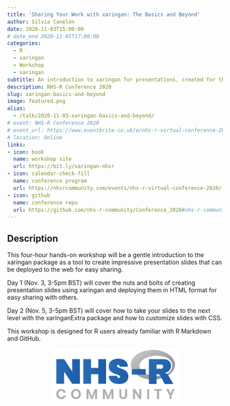 ```yaml
---
title: 'Sharing Your Work with xaringan: The Basics and Beyond'
author: Silvia Canelón
date: 2020-11-03T15:00:00
# date_end 2020-11-05T17:00:00
categories:
  - R
  - xaringan
  - Workshop
  - xaringan
subtitle: An introduction to xaringan for presentations, created for the [NHS-R Community](https://nhsrcommunity.com/about/) [2020 Virtual Conference](https://nhsrcommunity.com/events/nhs-r-virtual-conference-2020/)
description: NHS-R Conference 2020
slug: xaringan-basics-and-beyond
image: featured.png
alias:
  - /talk/2020-11-03-xaringan-basics-and-beyond/
# event: NHS-R Conference 2020
# event_url: https://www.eventbrite.co.uk/e/nhs-r-virtual-conference-2020-tickets-116861085653
# location: Online
links:
- icon: book
  name: workshop site
  url: https://bit.ly/xaringan-nhsr
- icon: calendar-check-fill
  name: conference program
  url: https://nhsrcommunity.com/events/nhs-r-virtual-conference-2020/
- icon: github
  name: conference repo
  url: https://github.com/nhs-r-community/Conference_2020#nhs-r-community-conference-workshops-2020-
---
```


## Description

This four-hour hands-on workshop will be a gentle introduction to the xaringan package as a tool to create impressive presentation slides that can be deployed to the web for easy sharing.

Day 1 (Nov. 3, 3-5pm BST) will cover the nuts and bolts of creating presentation slides using xaringan and deploying them in HTML format for easy sharing with others.

Day 2 (Nov. 5, 3-5pm BST) will cover how to take your slides to the next level with the xaringanExtra package and how to customize slides with CSS.

This workshop is designed for R users already familiar with R Markdown and GitHub.

<img src="nhsr-logo.png" title="Logo for the NHS-R Community featuring the R logo forming the R of NHS-R" alt="Logo for the NHS-R Community featuring the R logo forming the R of NHS-R" width="60%" style="display: block; margin: auto;" />

